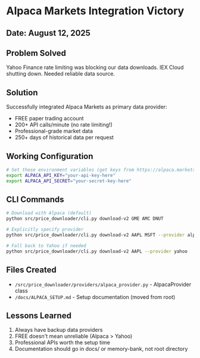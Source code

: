 # Alpaca Markets Integration Victory

## Date: August 12, 2025

## Problem Solved
Yahoo Finance rate limiting was blocking our data downloads. IEX Cloud shutting down. Needed reliable data source.

## Solution
Successfully integrated Alpaca Markets as primary data provider:
- FREE paper trading account
- 200+ API calls/minute (no rate limiting!)
- Professional-grade market data
- 250+ days of historical data per request

## Working Configuration
```bash
# Set these environment variables (get keys from https://alpaca.markets)
export ALPACA_API_KEY="your-api-key-here"
export ALPACA_API_SECRET="your-secret-key-here"
```

## CLI Commands
```bash
# Download with Alpaca (default)
python src/price_downloader/cli.py download-v2 GME AMC DNUT

# Explicitly specify provider
python src/price_downloader/cli.py download-v2 AAPL MSFT --provider alpaca

# Fall back to Yahoo if needed
python src/price_downloader/cli.py download-v2 AAPL --provider yahoo
```

## Files Created
- `/src/price_downloader/providers/alpaca_provider.py` - AlpacaProvider class
- `/docs/ALPACA_SETUP.md` - Setup documentation (moved from root)

## Lessons Learned
1. Always have backup data providers
2. FREE doesn't mean unreliable (Alpaca > Yahoo)
3. Professional APIs worth the setup time
4. Documentation should go in docs/ or memory-bank, not root directory
